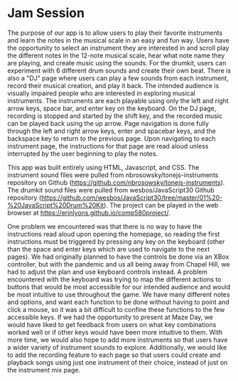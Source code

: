 # Jam Session 

The purpose of our app is to allow users to play their favorite instruments and learn the notes in the musical scale in an easy and fun way. Users have the opportunity to select an instrument they are interested in and scroll play the different notes in the 12-note musical scale, hear what note name they are playing, and create music using the sounds. For the drumkit, users can experiment with 6 different drum sounds and create their own beat. There is also a "DJ" page where users can play a few sounds from each instrument, record their musical creation, and play it back. The intended audience is visually impaired people who are interested in exploring musical instruments. The instruments are each playable using only the left and right arrow keys, space bar, and enter key on the keyboard. On the DJ page, recording is stopped and started by the shift key, and the recorded music can be played back using the up arrow. Page navigation is done fully through the left and right arrow keys, enter and spacebar keys, and the backspace key to return to the previous page. Upon navigating to each instrument page, the instructions for that page are read aloud unless interrupted by the user beginning to play the notes. 

This app was built entirely using HTML, Javascript, and CSS. The instrument sound files were pulled from nbrosowsky/tonejs-instruments repository on Github (https://github.com/nbrosowsky/tonejs-instruments). The drumkit sound files were pulled from wesbos/JavaScript30 Github repository (https://github.com/wesbos/JavaScript30/tree/master/01%20-%20JavaScript%20Drum%20Kit). The project can be played in the web browser at https://erinlyons.github.io/comp580project/. 

One problem we encountered was that there is no way to have the instructions read aloud upon opening the homepage, so reading the first instructions must be triggered by pressing any key on the keyboard (other than the space and enter keys which are used to navigate to the next pages). We had originally planned to have the controls be done via an XBox controller, but with the pandemic and us all being away from Chapel Hill, we had to adjust the plan and use keyboard controls instead. A problem encountered with the keyboard was trying to map the different actions to buttons that would be most accessible for our intended audience and would be most intuitive to use throughout the game. We have many different notes and options, and want each function to be done without having to point and click a mouse, so it was a bit difficult to confine these functions to the few accessible keys. If we had the opportunity to present at Maze Day, we would have liked to get feedback from users on what key combinations worked well or if other keys would have been more intuitive to them. With more time, we would also hope to add more instruments so that users have a wider variety of instrument sounds to explore. Additionally, we would like to add the recording feature to each page so that users could create and playback songs using just one instrument of their choice, instead of just on the instrument mix page.   
